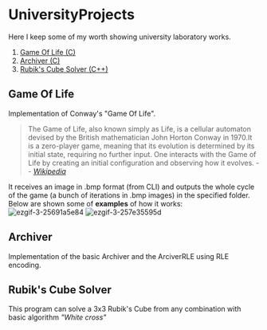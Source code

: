 # UniversityProjects
Here I keep some of my worth showing university laboratory works.

1) [Game Of Life (C)](#game-of-life)
2) [Archiver (C)](#archiver)
3) [Rubik's Cube Solver (C++)](#rubiks-cube-solver)

## Game Of Life
Implementation of Conway's "Game Of Life".
>The Game of Life, also known simply as Life, is a cellular automaton devised by the British mathematician John Horton Conway in 1970.It is a zero-player game, meaning that its evolution is determined by its initial state, requiring no further input. One interacts with the Game of Life by creating an initial configuration and observing how it evolves.
> -- <cite>[Wikipedia](https://en.wikipedia.org/wiki/Conway%27s_Game_of_Life)</cite>  
>
It receives an image in .bmp format (from CLI) and outputs the whole cycle of the game (a bunch of iterations in .bmp images) in the specified folder. Below are shown some of __examples__ of how it works:  
![ezgif-3-25691a5e84](https://user-images.githubusercontent.com/79377488/169516428-87d739bb-c3a8-4aa7-9eb4-99462036634f.gif)
![ezgif-3-257e35595d](https://user-images.githubusercontent.com/79377488/169518217-fb407278-4a59-41f0-9c1d-217f49a135f3.gif)


## Archiver
Implementation of the basic Archiver and the ArciverRLE using RLE encoding.

## Rubik's Cube Solver
This program can solve a 3x3 Rubik's Cube from any combination with basic algorithm _"White cross"_

